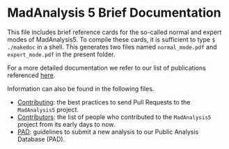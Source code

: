 # MadAnalysis 5 Brief Documentation

This file includes brief reference cards for the so-called normal and expert
modes of MadAnalysis5. To compile these cards, it is sufficient to type
  `$ ./makedoc`
in a shell. This generates two files named `normal_mode.pdf` and
`expert_mode.pdf` in the present folder.

For a more detailed documentation we refer to our list of publications
referenced [here](https://github.com/MadAnalysis/madanalysis5#credits).

Information can also be found in the following files.
- [Contributing](./CONTRIBUTING.md): the best practices to send Pull Requests to the
                     `MadAnalysis5` project.
- [Contributors](./CONTRIBUTORS.md): the list of people who contributed to the `MadAnalysis5`
                     project from its early days to now.
- [PAD](./PAD.md): guidelines to submit a new analysis to our Public Analysis Database
                   (PAD).
